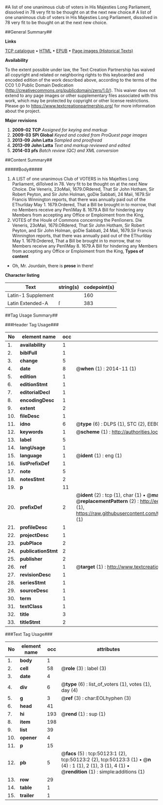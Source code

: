 #A list of one unanimous club of voters in His Majesties Long Parliament, dissolved in 78 very fit to be thought on at the next new choice.#
A list of one unanimous club of voters in His Majesties Long Parliament, dissolved in 78 very fit to be thought on at the next new choice.

##General Summary##

**Links**

[TCP catalogue](http://www.ota.ox.ac.uk/tcp/)  • 
[HTML](http://tei.it.ox.ac.uk/tcp/Texts-HTML/free/A48/A48647.html)  • 
[EPUB](http://tei.it.ox.ac.uk/tcp/Texts-EPUB/free/A48/A48647.epub) • 
[Page images (Historical Texts)](https://historicaltexts.jisc.ac.uk/eebo-11871301e)

**Availability**

To the extent possible under law, the Text Creation Partnership has waived all copyright and related or neighboring rights to this keyboarded and encoded edition of the work described above, according to the terms of the CC0 1.0 Public Domain Dedication (http://creativecommons.org/publicdomain/zero/1.0/). This waiver does not extend to any page images or other supplementary files associated with this work, which may be protected by copyright or other license restrictions. Please go to https://www.textcreationpartnership.org/ for more information about the project.

**Major revisions**

1. __2009-02__ __TCP__ *Assigned for keying and markup*
1. __2009-03__ __SPi Global__ *Keyed and coded from ProQuest page images*
1. __2013-09__ __John Latta__ *Sampled and proofread*
1. __2013-09__ __John Latta__ *Text and markup reviewed and edited*
1. __2014-03__ __pfs__ *Batch review (QC) and XML conversion*

##Content Summary##

#####Body#####

1. A LIST of one unanimous Club of VOTERS in his Majeſties Long Parliament, diſſolved in 78. Very fit to be thought on at the next New Choice.
Die Veneris, 23oMaii, 1679.ORdered, That Sir John Hotham, Sir Robert Peyton, and Sir John Holman, goDie Sabbati, 24 Maii, 1679.Sir Francis Winnington reports, that there was annually paid out of the EThurſday May 1. 1679.Ordered, That a Bill be brought in to morrow, that no Members receive any PenſiMay 8. 1679.A Bill for hindering any Members from accepting any Office or Emploiment from the King, 
1. VOTES of the Houſe of Commons concerning the Penſioners.
Die Veneris, 23oMaii, 1679.ORdered, That Sir John Hotham, Sir Robert Peyton, and Sir John Holman, goDie Sabbati, 24 Maii, 1679.Sir Francis Winnington reports, that there was annually paid out of the EThurſday May 1. 1679.Ordered, That a Bill be brought in to morrow, that no Members receive any PenſiMay 8. 1679.A Bill for hindering any Members from accepting any Office or Emploiment from the King, 
**Types of content**

  * Oh, Mr. Jourdain, there is **prose** in there!

**Character listing**


|Text|string(s)|codepoint(s)|
|---|---|---|
|Latin-1 Supplement| |160|
|Latin Extended-A|ſ|383|

##Tag Usage Summary##

###Header Tag Usage###

|No|element name|occ|attributes|
|---|---|---|---|
|1.|__availability__|1||
|2.|__biblFull__|1||
|3.|__change__|5||
|4.|__date__|8| @__when__ (1) : 2014-11 (1)|
|5.|__edition__|1||
|6.|__editionStmt__|1||
|7.|__editorialDecl__|1||
|8.|__encodingDesc__|1||
|9.|__extent__|2||
|10.|__fileDesc__|1||
|11.|__idno__|6| @__type__ (6) : DLPS (1), STC (2), EEBO-CITATION (1), OCLC (1), VID (1)|
|12.|__keywords__|1| @__scheme__ (1) : http://authorities.loc.gov/ (1)|
|13.|__label__|5||
|14.|__langUsage__|1||
|15.|__language__|1| @__ident__ (1) : eng (1)|
|16.|__listPrefixDef__|1||
|17.|__note__|5||
|18.|__notesStmt__|2||
|19.|__p__|11||
|20.|__prefixDef__|2| @__ident__ (2) : tcp (1), char (1)  •  @__matchPattern__ (2) : ([0-9\-]+):([0-9IVX]+) (1), (.+) (1)  •  @__replacementPattern__ (2) : http://eebo.chadwyck.com/downloadtiff?vid=$1&page=$2 (1), https://raw.githubusercontent.com/textcreationpartnership/Texts/master/tcpchars.xml#$1 (1)|
|21.|__profileDesc__|1||
|22.|__projectDesc__|1||
|23.|__pubPlace__|2||
|24.|__publicationStmt__|2||
|25.|__publisher__|2||
|26.|__ref__|1| @__target__ (1) : http://www.textcreationpartnership.org/docs/. (1)|
|27.|__revisionDesc__|1||
|28.|__seriesStmt__|1||
|29.|__sourceDesc__|1||
|30.|__term__|1||
|31.|__textClass__|1||
|32.|__title__|3||
|33.|__titleStmt__|2||


###Text Tag Usage###

|No|element name|occ|attributes|
|---|---|---|---|
|1.|__body__|1||
|2.|__cell__|58| @__role__ (3) : label (3)|
|3.|__date__|4||
|4.|__div__|6| @__type__ (6) : list_of_voters (1), votes (1), day (4)|
|5.|__g__|3| @__ref__ (3) : char:EOLhyphen (3)|
|6.|__head__|41||
|7.|__hi__|193| @__rend__ (1) : sup (1)|
|8.|__item__|198||
|9.|__list__|39||
|10.|__opener__|4||
|11.|__p__|15||
|12.|__pb__|5| @__facs__ (5) : tcp:50123:1 (2), tcp:50123:2 (2), tcp:50123:3 (1)  •  @__n__ (4) : 1 (1), 2 (1), 3 (1), 4 (1)  •  @__rendition__ (1) : simple:additions (1)|
|13.|__row__|29||
|14.|__table__|1||
|15.|__trailer__|1||
